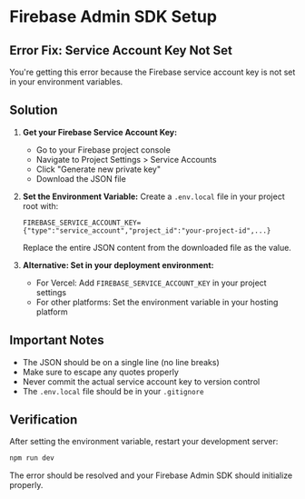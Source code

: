 # Firebase Admin SDK Setup

## Error Fix: Service Account Key Not Set

You're getting this error because the Firebase service account key is not set in your environment variables.

## Solution

1. **Get your Firebase Service Account Key:**
   - Go to your Firebase project console
   - Navigate to Project Settings > Service Accounts
   - Click "Generate new private key"
   - Download the JSON file

2. **Set the Environment Variable:**
   Create a `.env.local` file in your project root with:
   ```
   FIREBASE_SERVICE_ACCOUNT_KEY={"type":"service_account","project_id":"your-project-id",...}
   ```
   
   Replace the entire JSON content from the downloaded file as the value.

3. **Alternative: Set in your deployment environment:**
   - For Vercel: Add `FIREBASE_SERVICE_ACCOUNT_KEY` in your project settings
   - For other platforms: Set the environment variable in your hosting platform

## Important Notes

- The JSON should be on a single line (no line breaks)
- Make sure to escape any quotes properly
- Never commit the actual service account key to version control
- The `.env.local` file should be in your `.gitignore`

## Verification

After setting the environment variable, restart your development server:
```bash
npm run dev
```

The error should be resolved and your Firebase Admin SDK should initialize properly.

